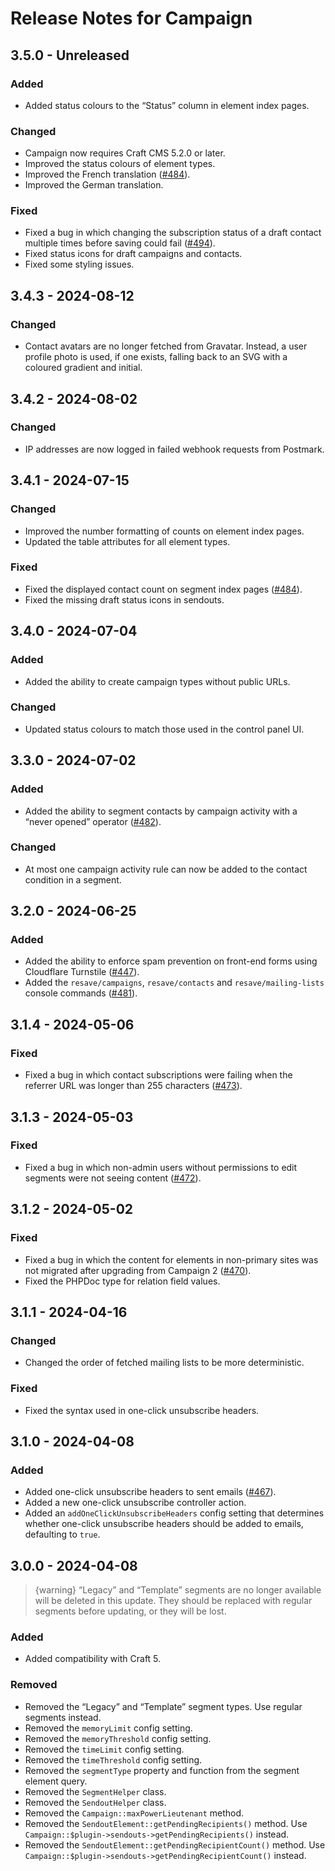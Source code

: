 # Release Notes for Campaign

## 3.5.0 - Unreleased

### Added

- Added status colours to the “Status” column in element index pages.

### Changed

- Campaign now requires Craft CMS 5.2.0 or later.
- Improved the status colours of element types.
- Improved the French translation ([#484](https://github.com/putyourlightson/craft-campaign/issues/484)).
- Improved the German translation.

### Fixed

- Fixed a bug in which changing the subscription status of a draft contact multiple times before saving could fail ([#494](https://github.com/putyourlightson/craft-campaign/issues/494)).
- Fixed status icons for draft campaigns and contacts.
- Fixed some styling issues.

## 3.4.3 - 2024-08-12

### Changed

- Contact avatars are no longer fetched from Gravatar. Instead, a user profile photo is used, if one exists, falling back to an SVG with a coloured gradient and initial.

## 3.4.2 - 2024-08-02

### Changed

- IP addresses are now logged in failed webhook requests from Postmark.

## 3.4.1 - 2024-07-15

### Changed

- Improved the number formatting of counts on element index pages.
- Updated the table attributes for all element types.

### Fixed

- Fixed the displayed contact count on segment index pages ([#484](https://github.com/putyourlightson/craft-campaign/issues/484)).
- Fixed the missing draft status icons in sendouts.

## 3.4.0 - 2024-07-04

### Added

- Added the ability to create campaign types without public URLs.

### Changed

- Updated status colours to match those used in the control panel UI.

## 3.3.0 - 2024-07-02

### Added

- Added the ability to segment contacts by campaign activity with a “never opened” operator  ([#482](https://github.com/putyourlightson/craft-campaign/issues/482)).

### Changed

- At most one campaign activity rule can now be added to the contact condition in a segment.

## 3.2.0 - 2024-06-25

### Added

- Added the ability to enforce spam prevention on front-end forms using Cloudflare Turnstile ([#447](https://github.com/putyourlightson/craft-campaign/issues/447)).
- Added the `resave/campaigns`, `resave/contacts` and `resave/mailing-lists` console commands ([#481](https://github.com/putyourlightson/craft-campaign/issues/481)).

## 3.1.4 - 2024-05-06

### Fixed

- Fixed a bug in which contact subscriptions were failing when the referrer URL was longer than 255 characters ([#473](https://github.com/putyourlightson/craft-campaign/issues/473)).

## 3.1.3 - 2024-05-03

### Fixed

- Fixed a bug in which non-admin users without permissions to edit segments were not seeing content ([#472](https://github.com/putyourlightson/craft-campaign/issues/472)).

## 3.1.2 - 2024-05-02

### Fixed

- Fixed a bug in which the content for elements in non-primary sites was not migrated after upgrading from Campaign 2 ([#470](https://github.com/putyourlightson/craft-campaign/issues/470)).
- Fixed the PHPDoc type for relation field values.

## 3.1.1 - 2024-04-16

### Changed

- Changed the order of fetched mailing lists to be more deterministic.

### Fixed

- Fixed the syntax used in one-click unsubscribe headers.

## 3.1.0 - 2024-04-08

### Added

- Added one-click unsubscribe headers to sent emails ([#467](https://github.com/putyourlightson/craft-campaign/issues/467)).
- Added a new one-click unsubscribe controller action.
- Added an `addOneClickUnsubscribeHeaders` config setting that determines whether one-click unsubscribe headers should be added to emails, defaulting to `true`.

## 3.0.0 - 2024-04-08

> {warning} “Legacy” and “Template” segments are no longer available will be deleted in this update. They should be replaced with regular segments before updating, or they will be lost.

### Added

- Added compatibility with Craft 5.

### Removed

- Removed the “Legacy” and “Template” segment types. Use regular segments instead.
- Removed the `memoryLimit` config setting.
- Removed the `memoryThreshold` config setting.
- Removed the `timeLimit` config setting.
- Removed the `timeThreshold` config setting.
- Removed the `segmentType` property and function from the segment element query.
- Removed the `SegmentHelper` class.
- Removed the `SendoutHelper` class.
- Removed the `Campaign::maxPowerLieutenant` method.
- Removed the `SendoutElement::getPendingRecipients()` method. Use `Campaign::$plugin->sendouts->getPendingRecipients()` instead.
- Removed the `SendoutElement::getPendingRecipientCount()` method. Use `Campaign::$plugin->sendouts->getPendingRecipientCount()` instead.
